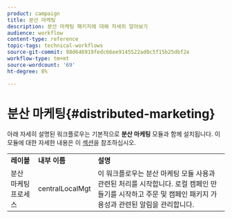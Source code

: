 ```yaml
---
product: campaign
title: 분산 마케팅
description: 분산 마케팅 패키지에 대해 자세히 알아보기
audience: workflow
content-type: reference
topic-tags: technical-workflows
source-git-commit: 98d646919fedc66ee9145522ad0c5f15b25dbf2e
workflow-type: tm+mt
source-wordcount: '69'
ht-degree: 8%

---
```



# 분산 마케팅{#distributed-marketing}

아래 자세히 설명된 워크플로우는 기본적으로 **분산 마케팅** 모듈과 함께 설치됩니다. 이 모듈에 대한 자세한 내용은 이 [섹션](../../campaign/using/about-distributed-marketing.md)을 참조하십시오.

<table> 
 <tbody> 
  <tr> 
   <td> <strong>레이블</strong><br /> </td> 
   <td> <strong>내부 이름</strong><br /> </td> 
   <td> <strong>설명</strong><br /> </td> 
  </tr> 
  <tr> 
   <td> <span class="uicontrol">분산 마케팅 프로세스</span> <br /> </td> 
   <td> <span class="uicontrol">centralLocalMgt</span> <br /> </td> 
   <td> 이 워크플로우는 분산 마케팅 모듈 사용과 관련된 처리를 시작합니다. 로컬 캠페인 만들기를 시작하고 주문 및 캠페인 패키지 가용성과 관련된 알림을 관리합니다.<br /> </td> 
  </tr> 
 </tbody> 
</table>

